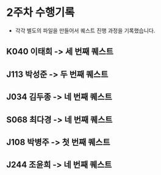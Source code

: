 # 2주차 수행기록 
- 각각 별도의 파일을 만들어서 퀘스트 진행 과정을 기록했습니다. 

## K040 이태희 -> 세 번째 퀘스트

## J113 박성준 -> 두 번째 퀘스트

## J034 김두종 -> 네 번째 퀘스트 

## S068 최다경 -> 네 번째 퀘스트

## J108 박병주 -> 첫 번째 퀘스트

## J244 조윤희 -> 네 번째 퀘스트 
